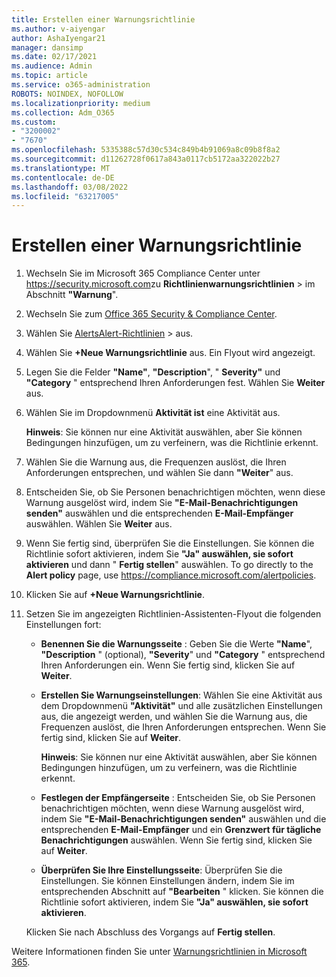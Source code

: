 ```yaml
---
title: Erstellen einer Warnungsrichtlinie
ms.author: v-aiyengar
author: AshaIyengar21
manager: dansimp
ms.date: 02/17/2021
ms.audience: Admin
ms.topic: article
ms.service: o365-administration
ROBOTS: NOINDEX, NOFOLLOW
ms.localizationpriority: medium
ms.collection: Adm_O365
ms.custom:
- "3200002"
- "7670"
ms.openlocfilehash: 5335388c57d30c534c849b4b91069a8c09b8f8a2
ms.sourcegitcommit: d11262728f0617a843a0117cb5172aa322022b27
ms.translationtype: MT
ms.contentlocale: de-DE
ms.lasthandoff: 03/08/2022
ms.locfileid: "63217005"
---
```

# <a name="create-an-alert-policy"></a>Erstellen einer Warnungsrichtlinie

1. Wechseln Sie im Microsoft 365 Compliance Center unter <https://security.microsoft.com>zu **Richtlinienwarnungsrichtlinien**  \> im Abschnitt **"Warnung**".

1. Wechseln Sie zum [Office 365 Security & Compliance Center](https://go.microsoft.com/fwlink/p/?linkid=2077143).
1. Wählen Sie [AlertsAlert-Richtlinien](https://go.microsoft.com/fwlink/?linkid=2103208) >  aus.
1. Wählen Sie **+Neue Warnungsrichtlinie** aus. Ein Flyout wird angezeigt.
1. Legen Sie die Felder **"Name"**, **"Description**", " **Severity"** und **"Category** " entsprechend Ihren Anforderungen fest. Wählen Sie **Weiter** aus.
1. Wählen Sie im Dropdownmenü **Aktivität ist** eine Aktivität aus.

    **Hinweis**: Sie können nur eine Aktivität auswählen, aber Sie können Bedingungen hinzufügen, um zu verfeinern, was die Richtlinie erkennt.
1. Wählen Sie die Warnung aus, die Frequenzen auslöst, die Ihren Anforderungen entsprechen, und wählen Sie dann **"Weiter**" aus.
1. Entscheiden Sie, ob Sie Personen benachrichtigen möchten, wenn diese Warnung ausgelöst wird, indem Sie **"E-Mail-Benachrichtigungen senden"** auswählen und die entsprechenden **E-Mail-Empfänger** auswählen. Wählen Sie **Weiter** aus.
1. Wenn Sie fertig sind, überprüfen Sie die Einstellungen. Sie können die Richtlinie sofort aktivieren, indem Sie **"Ja" auswählen, sie sofort aktivieren** und dann " **Fertig stellen**" auswählen.
   To go directly to the **Alert policy** page, use <https://compliance.microsoft.com/alertpolicies>.

2. Klicken Sie auf **+Neue Warnungsrichtlinie**.
3. Setzen Sie im angezeigten Richtlinien-Assistenten-Flyout die folgenden Einstellungen fort:
   - **Benennen Sie die Warnungsseite** : Geben Sie die Werte **"Name**", **"Description** " (optional), **"Severity**" und **"Category** " entsprechend Ihren Anforderungen ein. Wenn Sie fertig sind, klicken Sie auf **Weiter**.
   - **Erstellen Sie Warnungseinstellungen**: Wählen Sie eine Aktivität aus dem Dropdownmenü **"Aktivität"** und alle zusätzlichen Einstellungen aus, die angezeigt werden, und wählen Sie die Warnung aus, die Frequenzen auslöst, die Ihren Anforderungen entsprechen. Wenn Sie fertig sind, klicken Sie auf **Weiter**.

     **Hinweis**: Sie können nur eine Aktivität auswählen, aber Sie können Bedingungen hinzufügen, um zu verfeinern, was die Richtlinie erkennt.

   - **Festlegen der Empfängerseite** : Entscheiden Sie, ob Sie Personen benachrichtigen möchten, wenn diese Warnung ausgelöst wird, indem Sie **"E-Mail-Benachrichtigungen senden"** auswählen und die entsprechenden **E-Mail-Empfänger** und ein **Grenzwert für tägliche Benachrichtigungen** auswählen. Wenn Sie fertig sind, klicken Sie auf **Weiter**.
   - **Überprüfen Sie Ihre Einstellungsseite**: Überprüfen Sie die Einstellungen. Sie können Einstellungen ändern, indem Sie im entsprechenden Abschnitt auf **"Bearbeiten** " klicken. Sie können die Richtlinie sofort aktivieren, indem Sie **"Ja" auswählen, sie sofort aktivieren**.

   Klicken Sie nach Abschluss des Vorgangs auf **Fertig stellen**.

Weitere Informationen finden Sie unter [Warnungsrichtlinien in Microsoft 365](https://docs.microsoft.com/microsoft-365/compliance/alert-policies).
